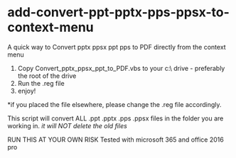# add-convert-ppt-pptx-pps-ppsx-to-context-menu
A quick way to Convert pptx ppsx ppt pps to PDF directly from the context menu

1. Copy Convert_pptx_ppsx_ppt_to_PDF.vbs to your c:\ drive - preferably the root of the drive
2. Run the .reg file
3. enjoy!

*if you placed the file elsewhere, please change the .reg file accordingly. 

This script will convert ALL .ppt .pptx .pps .ppsx files in the folder you are working in.
*it will NOT delete the old files* 

RUN THIS AT YOUR OWN RISK 
Tested with microsoft 365 and office 2016 pro
